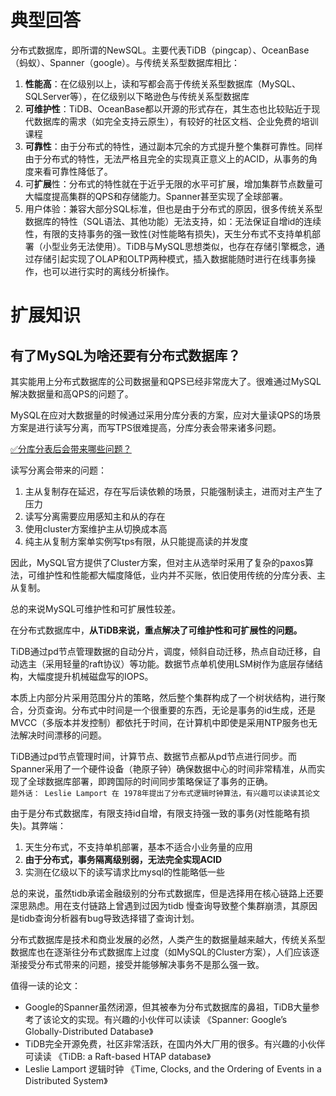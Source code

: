 # 典型回答


分布式数据库，即所谓的NewSQL。主要代表TiDB（pingcap）、OceanBase（蚂蚁）、Spanner（google）。与传统关系型数据库相比：



1. **性能高**：在亿级别以上，读和写都会高于传统关系型数据库（MySQL、SQLServer等），在亿级别以下略逊色与传统关系型数据库
2. **可维护性**：TiDB、OceanBase都以开源的形式存在，其生态也比较贴近于现代数据库的需求（如完全支持云原生），有较好的社区文档、企业免费的培训课程
3. **可靠性**：由于分布式的特性，通过副本冗余的方式提升整个集群可靠性。同样由于分布式的特性，无法严格且完全的实现真正意义上的ACID，从事务的角度来看可靠性降低了。
4. 可**扩展**性：分布式的特性就在于近乎无限的水平可扩展，增加集群节点数量可大幅度提高集群的QPS和存储能力。Spanner甚至实现了全球部署。
5. 用户体验：兼容大部分SQL标准，但也是由于分布式的原因，很多传统关系型数据库的特性（SQL语法、其他功能）无法支持，如：无法保证自增id的连续性，有限的支持事务的强一致性(对性能略有损失)，天生分布式不支持单机部署（小型业务无法使用）。TiDB与MySQL思想类似，也存在存储引擎概念，通过存储引起实现了OLAP和OLTP两种模式，插入数据能随时进行在线事务操作，也可以进行实时的离线分析操作。



# 扩展知识


## 有了MySQL为啥还要有分布式数据库？
  
其实能用上分布式数据库的公司数据量和QPS已经非常庞大了。很难通过MySQL解决数据量和高QPS的问题了。



MySQL在应对大数据量的时候通过采用分库分表的方案，应对大量读QPS的场景方案是进行读写分离，而写TPS很难提高，分库分表会带来诸多问题。



[✅分库分表后会带来哪些问题？](https://www.yuque.com/hollis666/qyhor6/yhseig)



读写分离会带来的问题：



1. 主从复制存在延迟，存在写后读依赖的场景，只能强制读主，进而对主产生了压力
2. 读写分离需要应用感知主和从的存在
3. 使用cluster方案维护主从切换成本高
4. 纯主从复制方案单实例写tps有限，从只能提高读的并发度



因此，MySQL官方提供了Cluster方案，但对主从选举时采用了复杂的paxos算法，可维护性和性能都大幅度降低，业内并不买账，依旧使用传统的分库分表、主从复制。

  
总的来说MySQL可维护性和可扩展性较差。



在分布式数据库中，**从TiDB来说，重点解决了可维护性和可扩展性的问题。**



TiDB通过pd节点管理数据的自动分片，调度，倾斜自动迁移，热点自动迁移，自动选主（采用轻量的raft协议）等功能。数据节点单机使用LSM树作为底层存储结构，大幅度提升机械磁盘写的IOPS。



本质上内部分片采用范围分片的策略，然后整个集群构成了一个树状结构，进行聚合，分页查询。分布式中时间是一个很重要的东西，无论是事务的id生成，还是MVCC（多版本并发控制）都依托于时间，在计算机中即使是采用NTP服务也无法解决时间漂移的问题。



TiDB通过pd节点管理时间，计算节点、数据节点都从pd节点进行同步。而Spanner采用了一个硬件设备（艳原子钟）确保数据中心的时间非常精准，从而实现了全球数据库部署，即跨国际的时间同步策略保证了事务的正确。  
`题外话： Leslie Lamport 在 1978年提出了分布式逻辑时钟算法，有兴趣可以读读其论文`



由于是分布式数据库，有限支持id自增，有限支持强一致的事务(对性能略有损失)。其弊端：



1. 天生分布式，不支持单机部署，基本不适合小业务量的应用
2. **由于分布式，事务隔离级别弱，无法完全实现ACID**
3. 实测在亿级以下的读写请求比mysql的性能略低一些



总的来说，虽然tidb承诺金融级别的分布式数据库，但是选择用在核心链路上还要深思熟虑。用在支付链路上曾遇到过因为tidb 慢查询导致整个集群崩溃，其原因是tidb查询分析器有bug导致选择错了查询计划。

  
分布式数据库是技术和商业发展的必然，人类产生的数据量越来越大，传统关系型数据库也在逐渐往分布式数据库上过度（如MySQL的Cluster方案），人们应该逐渐接受分布式带来的问题，接受并能够解决事务不是那么强一致。



值得一读的论文：



+  Google的Spanner虽然闭源，但其被奉为分布式数据库的鼻祖，TiDB大量参考了该论文的实现。有兴趣的小伙伴可以读读 《Spanner: Google’s Globally-Distributed Database》 
+  TiDB完全开源免费，社区非常活跃，在国内外大厂用的很多。有兴趣的小伙伴可读读 《TiDB: a Raft-based HTAP database》 
+  Leslie Lamport 逻辑时钟 《Time, Clocks, and the Ordering of Events in a Distributed System》 

